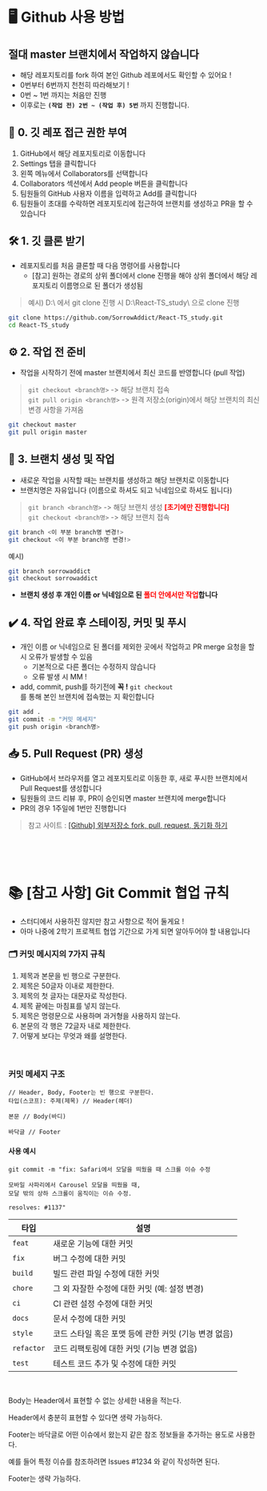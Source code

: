 # 🖥️ Github 사용 방법

## 절대 master 브랜치에서 작업하지 않습니다

- 해당 레포지토리를 fork 하여 본인 Github 레포에서도 확인할 수 있어요 !
- 0번부터 6번까지 천천히 따라해보기 !
- 0번 ~ 1번 까지는 처음만 진행
- 이후로는 <code><b>(작업 전) 2번 ~ (작업 후) 5번</b></code> 까지 진행합니다.

## 🔑 0. 깃 레포 접근 권한 부여
1. GitHub에서 해당 레포지토리로 이동합니다
1. Settings 탭을 클릭합니다
1. 왼쪽 메뉴에서 Collaborators를 선택합니다
1. Collaborators 섹션에서 Add people 버튼을 클릭합니다
1. 팀원들의 GitHub 사용자 이름을 입력하고 Add를 클릭합니다
1. 팀원들이 초대를 수락하면 레포지토리에 접근하여 브랜치를 생성하고 PR을 할 수 있습니다

## 🛠️ 1. 깃 클론 받기
- 레포지토리를 처음 클론할 때 다음 명령어를 사용합니다<br>
    - [참고]  원하는 경로의 상위 폴더에서 clone 진행을 해야 상위 폴더에서 해당 레포지토리 이름명으로 된 폴더가 생성됨
> 예시) D:\ 에서 git clone 진행 시 D:\React-TS_study\ 으로 clone 진행

```bash
git clone https://github.com/SorrowAddict/React-TS_study.git
cd React-TS_study
```

## ⚙️ 2. 작업 전 준비
- 작업을 시작하기 전에 master 브랜치에서 최신 코드를 반영합니다 (pull 작업)
> <code>git checkout <branch명></code> -> 해당 브랜치 접속<br>
<code>git pull origin <branch명></code> -> 원격 저장소(origin)에서 해당 브랜치의 최신 변경 사항을 가져옴
```bash
git checkout master
git pull origin master
```

## 🌿 3. 브랜치 생성 및 작업
- 새로운 작업을 시작할 때는 브랜치를 생성하고 해당 브랜치로 이동합니다
- 브랜치명은 자유입니다 (이름으로 하셔도 되고 닉네임으로 하셔도 됩니다)
> <code>git branch <branch명></code> -> 해당 브랜치 생성  <span style="color:red"><b>[초기에만 진행합니다]</b></span><br>
<code>git checkout <branch명></code> -> 해당 브랜치 접속
```bash
git branch <이 부분 branch명 변경!>
git checkout <이 부분 branch명 변경!>
```
예시)
```bash
git branch sorrowaddict
git checkout sorrowaddict
```

- <b>브랜치 생성 후 개인 이름 or 닉네임으로 된 <span style="color:red;">폴더 안에서만 작업</span>합니다</b>

## ✔️ 4. 작업 완료 후 스테이징, 커밋 및 푸시
- 개인 이름 or 닉네임으로 된 폴더를 제외한 곳에서 작업하고 PR merge 요청을 할 시 오류가 발생할 수 있음
    - 기본적으로 다른 폴더는 수정하지 않습니다
    - 오류 발생 시 MM !
- add, commit, push를 하기전에 <b>꼭 !</b> <code>git checkout <branch></code>를 통해 본인 브랜치에 접속했는 지 확인합니다
```bash
git add .
git commit -m "커밋 메세지"
git push origin <branch명>
```

## 📥 5. Pull Request (PR) 생성
- GitHub에서 브라우저를 열고 레포지토리로 이동한 후, 새로 푸시한 브랜치에서 Pull Request를 생성합니다
- 팀원들의 코드 리뷰 후, PR이 승인되면 master 브랜치에 merge합니다
- PR의 경우 1주일에 1번만 진행합니다
> 참고 사이트 : [[Github] 외부저장소 fork, pull, request, 동기화 하기](https://velog.io/@jisubin12/Github-%EC%99%B8%EB%B6%80%EC%A0%80%EC%9E%A5%EC%86%8C-fork-pull-request-%EB%8F%99%EA%B8%B0%ED%99%94-%ED%95%98%EA%B8%B0)

<br><br><br>
# 📚 [참고 사항] Git Commit 협업 규칙
- 스터디에서 사용하진 않지만 참고 사항으로 적어 둘게요 !
- 아마 나중에 2학기 프로젝트 협업 기간으로 가게 되면 알아두어야 할 내용입니다

### 🗂️ 커밋 메시지의 7가지 규칙
1. 제목과 본문을 빈 행으로 구분한다.
1. 제목은 50글자 이내로 제한한다.
1. 제목의 첫 글자는 대문자로 작성한다.
1. 제목 끝에는 마침표를 넣지 않는다.
1. 제목은 명령문으로 사용하며 과거형을 사용하지 않는다.
1. 본문의 각 행은 72글자 내로 제한한다.
1. 어떻게 보다는 무엇과 왜를 설명한다.
<br>

### 커밋 메세지 구조
```
// Header, Body, Footer는 빈 행으로 구분한다.
타입(스코프): 주제(제목) // Header(헤더)

본문 // Body(바디)

바닥글 // Footer
```

#### 사용 예시
```
git commit -m "fix: Safari에서 모달을 띄웠을 때 스크롤 이슈 수정

모바일 사파리에서 Carousel 모달을 띄웠을 때,
모달 밖의 상하 스크롤이 움직이는 이슈 수정.

resolves: #1137"
```

| **타입**   | **설명**                                     |
|------------|----------------------------------------------|
| `feat`     | 새로운 기능에 대한 커밋                      |
| `fix`      | 버그 수정에 대한 커밋                        |
| `build`    | 빌드 관련 파일 수정에 대한 커밋              |
| `chore`    | 그 외 자잘한 수정에 대한 커밋 (예: 설정 변경) |
| `ci`       | CI 관련 설정 수정에 대한 커밋               |
| `docs`     | 문서 수정에 대한 커밋                        |
| `style`    | 코드 스타일 혹은 포맷 등에 관한 커밋 (기능 변경 없음) |
| `refactor` | 코드 리팩토링에 대한 커밋 (기능 변경 없음)   |
| `test`     | 테스트 코드 추가 및 수정에 대한 커밋         |
<br>

Body는 Header에서 표현할 수 없는 상세한 내용을 적는다.

Header에서 충분히 표현할 수 있다면 생략 가능하다.

Footer는 바닥글로 어떤 이슈에서 왔는지 같은 참조 정보들을 추가하는 용도로 사용한다.

예를 들어 특정 이슈를 참조하려면 Issues #1234 와 같이 작성하면 된다.

Footer는 생략 가능하다.